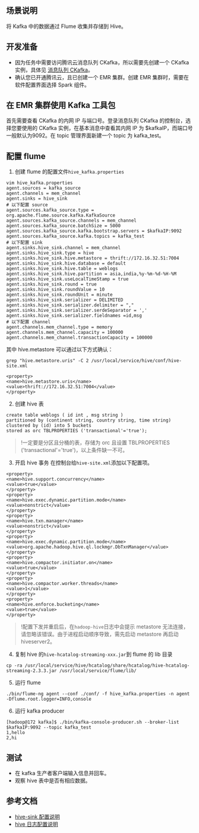 ## 场景说明
将 Kafka 中的数据通过 Flume 收集并存储到 Hive。

## 开发准备
- 因为任务中需要访问腾讯云消息队列 CKafka，所以需要先创建一个 CKafka 实例，具体见 [消息队列 CKafka](https://cloud.tencent.com/document/product/597)。
- 确认您已开通腾讯云，且已创建一个 EMR 集群。创建 EMR 集群时，需要在软件配置界面选择 Spark 组件。

## 在 EMR 集群使用 Kafka 工具包
首先需要查看 CKafka 的内网 IP 与端口号。登录消息队列 CKafka 的控制台，选择您要使用的 CKafka 实例，在基本消息中查看其内网 IP 为 $kafkaIP，而端口号一般默认为9092。在 topic 管理界面新建一个 topic 为 kafka_test。

## 配置 flume
1. 创建 flume 的配置文件`hive_kafka.properties`
```
vim hive_kafka.properties
agent.sources = kafka_source
agent.channels = mem_channel
agent.sinks = hive_sink
# 以下配置 source
agent.sources.kafka_source.type = org.apache.flume.source.kafka.KafkaSource
agent.sources.kafka_source.channels = mem_channel
agent.sources.kafka_source.batchSize = 5000
agent.sources.kafka_source.kafka.bootstrap.servers = $kafkaIP:9092
agent.sources.kafka_source.kafka.topics = kafka_test
# 以下配置 sink
agent.sinks.hive_sink.channel = mem_channel
agent.sinks.hive_sink.type = hive
agent.sinks.hive_sink.hive.metastore = thrift://172.16.32.51:7004
agent.sinks.hive_sink.hive.database = default
agent.sinks.hive_sink.hive.table = weblogs
agent.sinks.hive_sink.hive.partition = asia,india,%y-%m-%d-%H-%M
agent.sinks.hive_sink.useLocalTimeStamp = true
agent.sinks.hive_sink.round = true
agent.sinks.hive_sink.roundValue = 10
agent.sinks.hive_sink.roundUnit = minute
agent.sinks.hive_sink.serializer = DELIMITED
agent.sinks.hive_sink.serializer.delimiter = ","
agent.sinks.hive_sink.serializer.serdeSeparator = ','
agent.sinks.hive_sink.serializer.fieldnames =id,msg
# 以下配置 channel
agent.channels.mem_channel.type = memory
agent.channels.mem_channel.capacity = 100000
agent.channels.mem_channel.transactionCapacity = 100000
```
其中 hive.metastore 可以通过以下方式确认：
```
grep "hive.metastore.uris" -C 2 /usr/local/service/hive/conf/hive-site.xml
```
```
<property>
<name>hive.metastore.uris</name>
<value>thrift://172.16.32.51:7004</value>
</property>
```
2. 创建 hive 表
```
create table weblogs ( id int , msg string )
partitioned by (continent string, country string, time string)
clustered by (id) into 5 buckets
stored as orc TBLPROPERTIES ('transactional'='true');
```
>!一定要是分区且分桶的表，存储为 orc 且设置 TBLPROPERTIES ('transactional'='true')，以上条件缺一不可。
3. 开启 hive 事务
在控制台给`hive-site.xml`添加以下配置项。
```
<property>
<name>hive.support.concurrency</name>
<value>true</value>
</property>
<property>
<name>hive.exec.dynamic.partition.mode</name>
<value>nonstrict</value>
</property>
<property>
<name>hive.txn.manager</name>
<value>nonstrict</value>
</property>
<property>
<name>hive.exec.dynamic.partition.mode</name>
<value>org.apache.hadoop.hive.ql.lockmgr.DbTxnManager</value>
</property>
<property>
<name>hive.compactor.initiator.on</name>
<value>true</value>
</property>
<property>
<name>hive.compactor.worker.threads</name>
<value>1</value>
</property>
<property>
<name>hive.enforce.bucketing</name>
<value>true</value>
</property>
```
>!配置下发并重启后，在`hadoop-hive`日志中会提示 metastore 无法连接，请忽略该错误。由于进程启动顺序导致，需先启动 metastore 再启动 hiveserver2。
4. 复制 hive 的`hive-hcatalog-streaming-xxx.jar`到 flume 的 lib 目录
```
cp -ra /usr/local/service/hive/hcatalog/share/hcatalog/hive-hcatalog-streaming-2.3.3.jar /usr/local/service/flume/lib/
```
5. 运行 flume
```
./bin/flume-ng agent --conf ./conf/ -f hive_kafka.properties -n agent -Dflume.root.logger=INFO,console
```
6. 运行 kafka producer
```
[hadoop@172 kafka]$ ./bin/kafka-console-producer.sh --broker-list $kafkaIP:9092 --topic kafka_test
1,hello
2,hi
```

## 测试
 - 在 kafka 生产者客户端输入信息并回车。
 - 观察 hive 表中是否有相应数据。

## 参考文档
- [hive-sink 配置说明](https://flume.apache.org/FlumeUserGuide.html#hive-sink)
- [hive 日志配置说明](https://cwiki.apache.org/confluence/display/Hive/Hive+Transactions#HiveTransactions-NewConfigurationParametersforTransactions)
